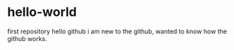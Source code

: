 # hello-world
first repository
hello github i am new to the github,
wanted to know how the github works.
